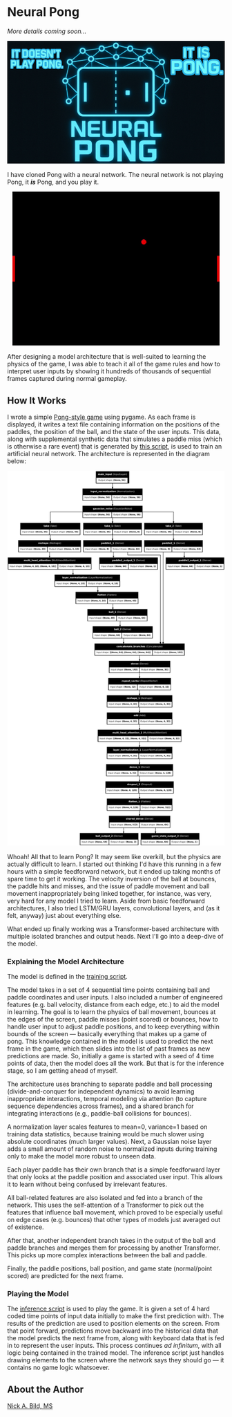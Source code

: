 # Neural Pong

*More details coming soon...*

![](https://raw.githubusercontent.com/nickbild/game_clone/refs/heads/main/media/logo.jpg)

I have cloned Pong with a neural network. The neural network is not playing Pong, it ***is*** Pong, and you play it.

<p align="center">
    <img src="https://raw.githubusercontent.com/nickbild/game_clone/refs/heads/main/media/playing.gif">
</p>

After designing a model architecture that is well-suited to learning the physics of the game, I was able to teach it all of the game rules and how to interpret user inputs by showing it hundreds of thousands of sequential frames captured during normal gameplay.

## How It Works

I wrote a simple [Pong-style game](https://github.com/nickbild/game_clone/blob/main/pong.py) using pygame. As each frame is displayed, it writes a text file containing information on the positions of the paddles, the position of the ball, and the state of the user inputs. This data, along with supplemental synthetic data that simulates a paddle miss (which is otherwise a rare event) that is generated by [this script](https://github.com/nickbild/game_clone/blob/main/gen_misses.py), is used to train an artificial neural network. The architecture is represented in the diagram below:

![](https://raw.githubusercontent.com/nickbild/game_clone/refs/heads/main/model_architecture.png) 

Whoah! All that to learn Pong? It may seem like overkill, but the physics are actually difficult to learn. I started out thinking I'd have this running in a few hours with a simple feedforward network, but it ended up taking months of spare time to get it working. The velocity inversion of the ball at bounces, the paddle hits and misses, and the issue of paddle movement and ball movement inappropriately being linked together, for instance, was very, very hard for any model I tried to learn. Aside from basic feedforward architectures, I also tried LSTM/GRU layers, convolutional layers, and (as it felt, anyway) just about everything else.

What ended up finally working was a Transformer-based architecture with multiple isolated branches and output heads. Next I'll go into a deep-dive of the model.

### Explaining the Model Architecture

The model is defined in the [training script](https://github.com/nickbild/game_clone/blob/main/train.py).

The model takes in a set of 4 sequential time points containing ball and paddle coordinates and user inputs. I also included a number of engineered features (e.g. ball velocity, distance from each edge, etc.) to aid the model in learning. The goal is to learn the physics of ball movement, bounces at the edges of the screen, paddle misses (point scored) or bounces, how to handle user input to adjust paddle positions, and to keep everything within bounds of the screen — basically everything that makes up a game of pong. This knowledge contained in the model is used to predict the next frame in the game, which then slides into the list of past frames as new predictions are made. So, initially a game is started with a seed of 4 time points of data, then the model does all the work. But that is for the inference stage, so I am getting ahead of myself.

The architecture uses branching to separate paddle and ball processing (divide-and-conquer for independent dynamics) to avoid learning inappropriate interactions, temporal modeling via attention (to capture sequence dependencies across frames), and a shared branch for integrating interactions (e.g., paddle-ball collisions for bounces).

A normalization layer scales features to mean=0, variance=1 based on training data statistics, because training would be much slower using absolute coordinates (much larger values). Next, a Gaussian noise layer adds a small amount of random noise to normalized inputs during training only to make the model more robust to unseen data.

Each player paddle has their own branch that is a simple feedforward layer that only looks at the paddle position and associated user input. This allows it to learn without being confused by irrelevant features.

All ball-related features are also isolated and fed into a branch of the network. This uses the self-attention of a Transformer to pick out the features that influence ball movement, which proved to be especially useful on edge cases (e.g. bounces) that other types of models just averaged out of existence.

After that, another independent branch takes in the output of the ball and paddle branches and merges them for processing by another Transformer. This picks up more complex interactions between the ball and paddle.

Finally, the paddle positions, ball position, and game state (normal/point scored) are predicted for the next frame.

### Playing the Model

The [inference script](https://github.com/nickbild/game_clone/blob/main/neural_pong.py) is used to play the game. It is given a set of 4 hard coded time points of input data initially to make the first prediction with. The results of the prediction are used to position elements on the screen. From that point forward, predictions move backward into the historical data that the model predicts the next frame from, along with keyboard data that is fed in to represent the user inputs. This process continues *ad infinitum*, with all logic being contained in the trained model. The inference script just handles drawing elements to the screen where the network says they should go — it contains no game logic whatsoever.

## About the Author

[Nick A. Bild, MS](https://nickbild79.firebaseapp.com/#!/)
